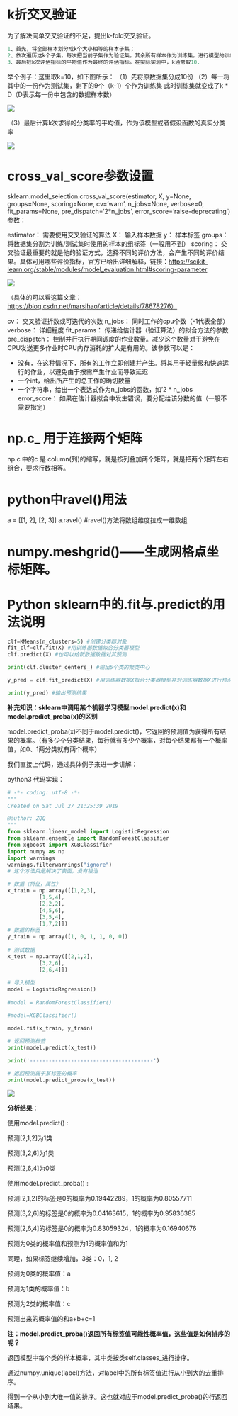 # k折交叉验证
为了解决简单交叉验证的不足，提出k-fold交叉验证。
```java
1、首先，将全部样本划分成k个大小相等的样本子集；
2、依次遍历这k个子集，每次把当前子集作为验证集，其余所有样本作为训练集，进行模型的训练和评估；
3、最后把k次评估指标的平均值作为最终的评估指标。在实际实验中，k通常取10.

```
举个例子：这里取k=10，如下图所示：
（1）先将原数据集分成10份
（2）每一将其中的一份作为测试集，剩下的9个（k-1）个作为训练集
此时训练集就变成了k * D（D表示每一份中包含的数据样本数）

![](./img/img4.png)

（3）最后计算k次求得的分类率的平均值，作为该模型或者假设函数的真实分类率

![](./img/img5.png)

# cross_val_score参数设置
sklearn.model_selection.cross_val_score(estimator, X, y=None, groups=None, scoring=None, cv=’warn’, n_jobs=None, verbose=0, fit_params=None, pre_dispatch=‘2*n_jobs’, error_score=’raise-deprecating’)
参数：

estimator： 需要使用交叉验证的算法
X： 输入样本数据
y： 样本标签
groups： 将数据集分割为训练/测试集时使用的样本的组标签（一般用不到）
scoring： 交叉验证最重要的就是他的验证方式，选择不同的评价方法，会产生不同的评价结果。具体可用哪些评价指标，官方已给出详细解释，链接：https://scikit-learn.org/stable/modules/model_evaluation.html#scoring-parameter

![](./img/img6.png)

（具体的可以看这篇文章：https://blog.csdn.net/marsjhao/article/details/78678276）

cv： 交叉验证折数或可迭代的次数
n_jobs： 同时工作的cpu个数（-1代表全部）
verbose： 详细程度
fit_params： 传递给估计器（验证算法）的拟合方法的参数
pre_dispatch： 控制并行执行期间调度的作业数量。减少这个数量对于避免在CPU发送更多作业时CPU内存消耗的扩大是有用的。该参数可以是：

- 没有，在这种情况下，所有的工作立即创建并产生。将其用于轻量级和快速运行的作业，以避免由于按需产生作业而导致延迟
- 一个int，给出所产生的总工作的确切数量
- 一个字符串，给出一个表达式作为n_jobs的函数，如’2 * n_jobs
error_score： 如果在估计器拟合中发生错误，要分配给该分数的值（一般不需要指定）

# np.c_ 用于连接两个矩阵
np.c 中的c 是 column(列)的缩写，就是按列叠加两个矩阵，就是把两个矩阵左右组合，要求行数相等。

# python中ravel()用法
a = [[1, 2], [2, 3]]
a.ravel() #ravel()方法将数组维度拉成一维数组

# numpy.meshgrid()——生成网格点坐标矩阵。

# Python sklearn中的.fit与.predict的用法说明

```python
clf=KMeans(n_clusters=5) #创建分类器对象
fit_clf=clf.fit(X) #用训练器数据拟合分类器模型
clf.predict(X) #也可以给新数据数据对其预测

print(clf.cluster_centers_) #输出5个类的聚类中心

y_pred = clf.fit_predict(X) #用训练器数据X拟合分类器模型并对训练器数据X进行预测

print(y_pred) #输出预测结果
```

**补充知识：sklearn中调用某个机器学习模型model.predict(x)和model.predict_proba(x)的区别**

model.predict_proba(x)不同于model.predict()，它返回的预测值为获得所有结果的概率。（有多少个分类结果，每行就有多少个概率，对每个结果都有一个概率值，如0、1两分类就有两个概率）

我们直接上代码，通过具体例子来进一步讲解：

python3 代码实现： 

```python
# -*- coding: utf-8 -*-
"""
Created on Sat Jul 27 21:25:39 2019

@author: ZQQ
"""
from sklearn.linear_model import LogisticRegression
from sklearn.ensemble import RandomForestClassifier
from xgboost import XGBClassifier
import numpy as np
import warnings
warnings.filterwarnings("ignore")
# 这个方法只是解决了表面，没有根治

# 数据（特征，属性）
x_train = np.array([[1,2,3], 
          [1,5,4], 
          [2,2,2], 
          [4,5,6], 
          [3,5,4], 
          [1,7,2]]) 
# 数据的标签
y_train = np.array([1, 0, 1, 1, 0, 0]) 
 
# 测试数据
x_test = np.array([[2,1,2], 
          [3,2,6], 
          [2,6,4]]) 
 
# 导入模型
model = LogisticRegression() 
 
#model = RandomForestClassifier()

#model=XGBClassifier()

model.fit(x_train, y_train)

# 返回预测标签 
print(model.predict(x_test)) 
 
print('---------------------------------------')

# 返回预测属于某标签的概率 
print(model.predict_proba(x_test)) 

```

![](./img/img7.png)

**分析结果**：

使用model.predict() :

预测[2,1,2]为1类

预测[3,2,6]为1类

预测[2,6,4]为0类

使用model.predict_proba() :

预测[2,1,2]的标签是0的概率为0.19442289，1的概率为0.80557711

预测[3,2,6]的标签是0的概率为0.04163615，1的概率为0.95836385

预测[2,6,4]的标签是0的概率为0.83059324，1的概率为0.16940676

预测为0类的概率值和预测为1的概率值和为1

同理，如果标签继续增加，3类：0，1, 2

预测为0类的概率值：a

预测为1类的概率值：b

预测为2类的概率值：c

预测出来的概率值的和a+b+c=1

**注：model.predict_proba()返回所有标签值可能性概率值，这些值是如何排序的呢？**

返回模型中每个类的样本概率，其中类按类self.classes_进行排序。

通过numpy.unique(label)方法，对label中的所有标签值进行从小到大的去重排序。

得到一个从小到大唯一值的排序。这也就对应于model.predict_proba()的行返回结果。

